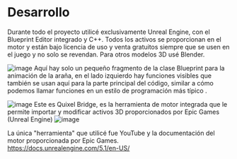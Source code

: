 # Desarrollo

Durante todo el proyecto utilicé exclusivamente Unreal Engine, con el Blueprint Editor integrado y C++. Todos los activos se proporcionan en el motor y están bajo licencia de uso y venta gratuitos siempre que se usen en el juego y no solo se revendan. Para otros modelos 3D usé Blender.


![image](https://user-images.githubusercontent.com/64560568/231734587-6cd886b7-8c20-4170-886e-a873e4875df1.png)
Aquí hay solo un pequeño fragmento de la clase Blueprint para la animación de la araña, en el lado izquierdo hay funciones visibles que también se usan aquí para la parte principal del código, similar a cómo podemos llamar funciones en un estilo de programación más típico .


![image](https://user-images.githubusercontent.com/64560568/231734885-bda43aec-bdf8-4411-b06a-29479c0483d6.png)
Este es Quixel Bridge, es la herramienta de motor integrada que le permite importar y modificar activos 3D proporcionados por Epic Games (Unreal Engine)
![image](https://user-images.githubusercontent.com/64560568/231735383-c4304c9c-7a0f-4052-832e-824f50616661.png)


La única "herramienta" que utilicé fue YouTube y la documentación del motor proporcionada por Epic Games.
https://docs.unrealengine.com/5.1/en-US/
